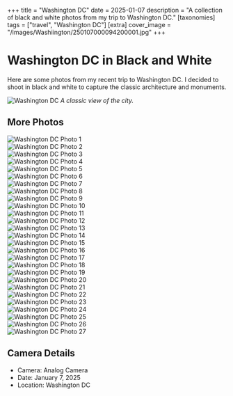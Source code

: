 +++
title = "Washington DC"
date = 2025-01-07
description = "A collection of black and white photos from my trip to Washington DC."
[taxonomies]
tags = ["travel", "Washington DC"]
[extra]
cover_image = "/images/Washiington/250107000094200001.jpg"
+++

# Washington DC in Black and White

Here are some photos from my recent trip to Washington DC. I decided to shoot in black and white to capture the classic architecture and monuments.

![Washington DC](/images/Washiington/250107000094200001.jpg)
*A classic view of the city.*

## More Photos

![Washington DC Photo 1](/images/Washiington/250107000094200002.jpg)  
![Washington DC Photo 2](/images/Washiington/250107000094200004.jpg)  
![Washington DC Photo 3](/images/Washiington/250107000094200005.jpg)  
![Washington DC Photo 4](/images/Washiington/250107000094200006.jpg)  
![Washington DC Photo 5](/images/Washiington/250107000094200007.jpg)  
![Washington DC Photo 6](/images/Washiington/250107000094200009.jpg)  
![Washington DC Photo 7](/images/Washiington/250107000094200010.jpg)  
![Washington DC Photo 8](/images/Washiington/250107000094200014.jpg)  
![Washington DC Photo 9](/images/Washiington/250107000094200015.jpg)  
![Washington DC Photo 10](/images/Washiington/250107000094200016.jpg)  
![Washington DC Photo 11](/images/Washiington/250107000094200020.jpg)  
![Washington DC Photo 12](/images/Washiington/250107000094200021.jpg)  
![Washington DC Photo 13](/images/Washiington/250107000094200022.jpg)  
![Washington DC Photo 14](/images/Washiington/250107000094200023.jpg)  
![Washington DC Photo 15](/images/Washiington/250107000094200024.jpg)  
![Washington DC Photo 16](/images/Washiington/250107000094200025.jpg)  
![Washington DC Photo 17](/images/Washiington/250107000094200027.jpg)  
![Washington DC Photo 18](/images/Washiington/250107000094200028.jpg)  
![Washington DC Photo 19](/images/Washiington/250107000094200030.jpg)  
![Washington DC Photo 20](/images/Washiington/250107000094200031.jpg)  
![Washington DC Photo 21](/images/Washiington/250107000094200032.jpg)  
![Washington DC Photo 22](/images/Washiington/250107000094200033.jpg)  
![Washington DC Photo 23](/images/Washiington/250107000094200036.jpg)  
![Washington DC Photo 24](/images/Washiington/250107000094200037.jpg)  
![Washington DC Photo 25](/images/Washiington/250107000094200038.jpg)  
![Washington DC Photo 26](/images/Washiington/250107000094200039.jpg)  
![Washington DC Photo 27](/images/Washiington/2501070000942000340.jpg)

## Camera Details

- Camera: Analog Camera
- Date: January 7, 2025
- Location: Washington DC
